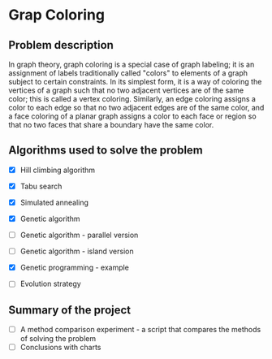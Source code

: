 # Grap Coloring
## Problem description
In graph theory, graph coloring is a special case of graph labeling; it is an assignment of labels traditionally called "colors" to elements of a graph subject to certain constraints. In its simplest form, it is a way of coloring the vertices of a graph such that no two adjacent vertices are of the same color; this is called a vertex coloring. Similarly, an edge coloring assigns a color to each edge so that no two adjacent edges are of the same color, and a face coloring of a planar graph assigns a color to each face or region so that no two faces that share a boundary have the same color.

## Algorithms used to solve the problem
- [x] Hill climbing algorithm
- [x] Tabu search
- [x] Simulated annealing
- [X] Genetic algorithm
- [ ] Genetic algorithm - parallel version
- [ ] Genetic algorithm - island version
- [X] Genetic programming - example
- [ ] Evolution strategy


## Summary of the project
- [ ] A method comparison experiment - a script that compares the methods of solving the problem
- [ ] Conclusions with charts
